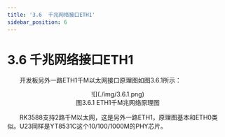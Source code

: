 ```yaml
---
title: '3.6  千兆网络接口ETH1'
sidebar_position: 6
---
```


# 3.6  千兆网络接口ETH1

&emsp;&emsp;开发板另外一路ETH1千M以太网接口原理图如图3.6.1所示：

<center>
![](./img/3.6.1.png)<br />
图3.6.1 ETH1千M兆网络原理图
</center>

&emsp;&emsp;RK3588支持2路千M以太网，这是另外一路ETH1，原理图基本和ETH0类似。U23同样是YT8531C这个10/100/1000M的PHY芯片。

